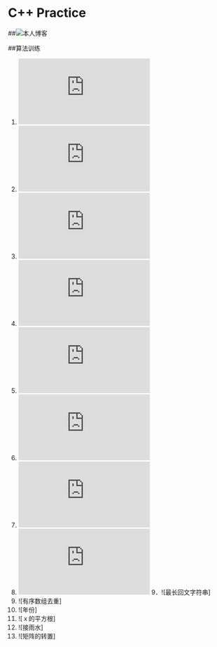 # C++ Practice
##![本人博客](https://blog.csdn.net/He3he3he/article/details/102248368)

##算法训练
1. ![最大公约数和最小公倍数](https://github.com/Xke1718He/C-Practice/blob/master/1.LowestCommonMultiple.cpp)
2. ![判断素数](https://github.com/Xke1718He/C-Practice/blob/master/2.isPrime.cpp)
3. ![计算字符串的ASCII码](https://github.com/Xke1718He/C-Practice/blob/master/3.ComputeASCII.cpp)
4. ![字符类型统计器](https://github.com/Xke1718He/C-Practice/blob/master/4.CountCharacter.cpp)
5. ![三位数反转](https://github.com/Xke1718He/C-Practice/blob/master/5.InverseNum.cpp)
6. ![交换变量](https://github.com/Xke1718He/C-Practice/blob/master/6.SwapNum.cpp)
7. ![鸡兔同笼](https://github.com/Xke1718He/C-Practice/blob/master/7.Chicken2Rabbit.cpp)
8. ![三整数排序](https://github.com/Xke1718He/C-Practice/blob/master/8.ThreeNumSort.cpp)
9．![最长回文字符串]
10. ![有序数组去重]
11. ![年份]
12. ![ｘ的平方根]
13. ![接雨水]
14. ![矩阵的转置]
